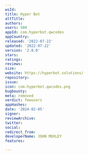 ```yaml
---
wsId: 
title: Hyper Bot
altTitle: 
authors: 
users: 500
appId: com.hyperbot.qwcodes
appCountry: 
released: '2022-07-22'
updated: '2022-07-22'
version: '2.0.0'
stars: 
ratings: 
reviews: 
size: 
website: https://hyperbot.solutions/
repository: 
issue: 
icon: com.hyperbot.qwcodes.png
bugbounty: 
meta: removed
verdict: fewusers
appHashes: 
date: '2024-02-05'
signer: 
reviewArchive: 
twitter: 
social: 
redirect_from: 
developerName: JOHN MOXLEY
features: 

---
```


